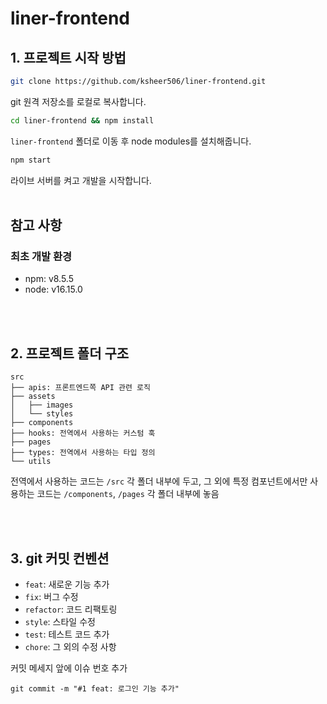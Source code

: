 # liner-frontend

## 1. 프로젝트 시작 방법
```bash
git clone https://github.com/ksheer506/liner-frontend.git
```
git 원격 저장소를 로컬로 복사합니다.

```bash
cd liner-frontend && npm install
```
`liner-frontend` 폴더로 이동 후 node modules를 설치해줍니다.
```bash
npm start
```
라이브 서버를 켜고 개발을 시작합니다.  
<br/>
## 참고 사항
### 최초 개발 환경
- npm: v8.5.5
- node: v16.15.0

<br/><br/>
## 2. 프로젝트 폴더 구조
```
src
├── apis: 프론트엔드쪽 API 관련 로직
├── assets
│   ├── images
│   └── styles
├── components
├── hooks: 전역에서 사용하는 커스텀 훅
├── pages
├── types: 전역에서 사용하는 타입 정의
└── utils
```
전역에서 사용하는 코드는 `/src` 각 폴더 내부에 두고, 그 외에 특정 컴포넌트에서만 사용하는 코드는 `/components`, `/pages` 각 폴더 내부에 놓음

<br/><br/>
## 3. git 커밋 컨벤션
- `feat`: 새로운 기능 추가
- `fix`: 버그 수정
- `refactor`: 코드 리팩토링
- `style`: 스타일 수정
- `test`: 테스트 코드 추가
- `chore`: 그 외의 수정 사항

커밋 메세지 앞에 이슈 번호 추가
```
git commit -m "#1 feat: 로그인 기능 추가"
```
